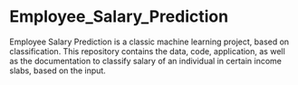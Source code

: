# Employee_Salary_Prediction
Employee Salary Prediction is a classic machine learning project, based on classification. This repository contains the data, code, application, as well as the documentation to classify salary of an individual in certain income slabs, based on the input.
